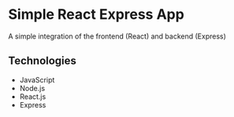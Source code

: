 # Simple React Express App
A simple integration of the frontend (React) and backend (Express)

## Technologies
* JavaScript
* Node.js
* React.js
* Express